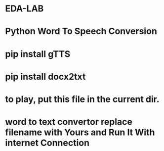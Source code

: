# EDA-LAB
# Python Word To Speech Conversion

# pip install gTTS
# pip install docx2txt

# to play, put this file in the current dir.

# word to text convertor replace filename with Yours and Run It With internet Connection
